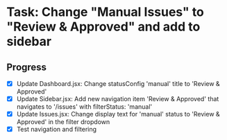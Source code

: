 # Task: Change "Manual Issues" to "Review & Approved" and add to sidebar

## Progress
- [x] Update Dashboard.jsx: Change statusConfig 'manual' title to 'Review & Approved'
- [x] Update Sidebar.jsx: Add new navigation item 'Review & Approved' that navigates to '/issues' with filterStatus: 'manual'
- [x] Update Issues.jsx: Change display text for 'manual' status to 'Review & Approved' in the filter dropdown
- [x] Test navigation and filtering
